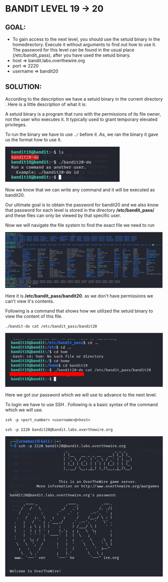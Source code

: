 # BANDIT LEVEL 19 -> 20

## GOAL:

- To gain access to the next level, you should use the setuid binary in the homedirectory. Execute it without arguments to find out how to use it. The password for this level can be found in the usual place (/etc/bandit_pass), after you have used the setuid binary.
- host => bandit.labs.overthewire.org
- port => 2220
- username => bandit20

## SOLUTION:

According to the description we have a setuid binary in the current directory . Here is a little description of what it is:

A setuid binary is a program that runs with the permissions of its file owner, not the user who executes it. It typically used to grant temporary elevated privileges.

To run the binary we have to use `./` before it .As, we ran the binary it gave us the format how to use it.

![Bandit20.1](./images/Bandit20.1.png "Bandit20.1")

Now we know that we can write any command and it will be executed as bandit20. 

Our ultimate goal is to obtain the password for bandit20 and we also know that password for each level is stored in the directory **/etc/bandit_pass/** and these files can only be viewed by that specific user.

Now we will navigate the file system to find the exact file we need to run
  
![Bandit20.2](./images/Bandit20.2.png "Bandit20.2")

Here it is **/etc/bandit_pass/bandit20**. as we don't have permissions we can't view it's contents.

Following is a command that shows how we utilized the setuid binary to view the content of this file.

`./bandit-do cat /etc/bandit_pass/bandit20`

![Bandit20.3](./images/Bandit20.3.png "Bandit20.3")

Here we got our password which we will use to advance to the next level.

To login we have to use SSH . Following is a basic syntax of the command which we will use.

`ssh -p <port_number> <username>@<host>`

`ssh -p 2220 bandit20@bandit.labs.overthewire.org`

![Bandit20.4](./images/Bandit20.4.png "Bandit20.4")